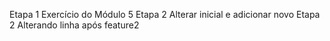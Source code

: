 Etapa 1 Exercício do Módulo 5
Etapa 2 Alterar inicial e adicionar novo
Etapa 2 Alterando linha após feature2
